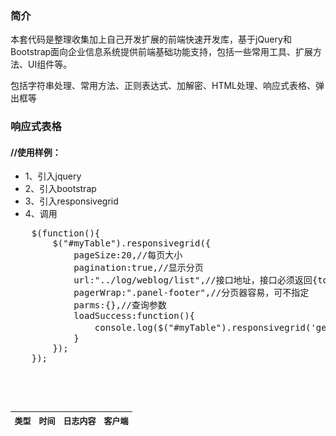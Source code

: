 <h3>简介</h3>
<p>本套代码是整理收集加上自己开发扩展的前端快速开发库，基于jQuery和Bootstrap面向企业信息系统提供前端基础功能支持，包括一些常用工具、扩展方法、UI组件等。</p>
<p>包括字符串处理、常用方法、正则表达式、加解密、HTML处理、响应式表格、弹出框等</p>
<h3>响应式表格</h3>
<h4>//使用样例：</h4>
<ul>
	<li>1、引入jquery</li>
	<li>2、引入bootstrap</li>
	<li>3、引入responsivegrid</li>
	<li>4、调用</li>
</ul>

<pre>
	$(function(){
		$("#myTable").responsivegrid({
			pageSize:20,//每页大小
			pagination:true,//显示分页
			url:"../log/weblog/list",//接口地址，接口必须返回{total:?,rows:[]}格式,分页参数page,limit
			pagerWrap:".panel-footer",//分页器容易，可不指定
			parms:{},//查询参数
			loadSuccess:function(){
				console.log($("#myTable").responsivegrid('getRow',0));//数据初次加载成功的事件
			}
		});
	});

	<div class="wordbreakall">
		<table id="myTable" class="table table-hover table-striped table-bordered" data-rowrender="rowrender">
			<thead>
				<tr class="primary text-center">
					<th data-field="level" data-align="center" data-width="7" class="hidden-xs">类型</th>
					<th data-field="time" data-align="center" data-formatter="dateformatter" data-width="15">时间</th>
					<th data-field="logmsg" data-width="45">日志内容</th>
					<th data-field="operator" data-width="33" class="hidden-xs">客户端</th>
				</tr>
			</thead>
			<tbody></tbody>
		</table>
	</div>

</pre>